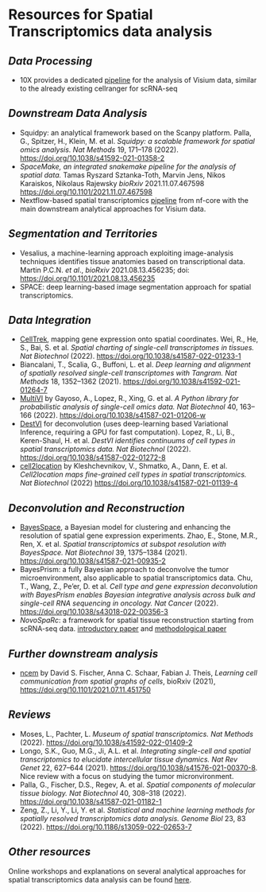# Resources for Spatial Transcriptomics data analysis

## _Data Processing_
- 10X provides a dedicated [pipeline](https://support.10xgenomics.com/spatial-gene-expression/software/pipelines/latest/what-is-space-ranger) for the analysis of Visium data, similar to the already existing cellranger for scRNA-seq

## _Downstream Data Analysis_
- Squidpy: an analytical framework based on the Scanpy platform. Palla, G., Spitzer, H., Klein, M. et al. *Squidpy: a scalable framework for spatial omics analysis.* _Nat Methods_ 19, 171–178 (2022). https://doi.org/10.1038/s41592-021-01358-2
- *SpaceMake, an integrated snakemake pipeline for the analysis of spatial data.* Tamas Ryszard Sztanka-Toth, Marvin Jens, Nikos Karaiskos, Nikolaus Rajewsky _bioRxiv_ 2021.11.07.467598  https://doi.org/10.1101/2021.11.07.467598
- Nextflow-based spatial transcriptomics [pipeline](https://github.com/nf-core/spatialtranscriptomics) from nf-core with the main downstream analytical approaches for Visium data.

## _Segmentation and Territories_
- Vesalius, a machine-learning approach exploiting image-analysis techniques identifies tissue anatomies based on transcriptional data.  Martin P.C.N. _et al_., 
_bioRxiv_ 2021.08.13.456235; doi: https://doi.org/10.1101/2021.08.13.456235
- SPACE: deep learning-based image segmentation approach for spatial transcriptomics.

## _Data Integration_
- [CellTrek](https://github.com/navinlabcode/CellTrek), mapping gene expression onto spatial coordinates. Wei, R., He, S., Bai, S. et al. *Spatial charting of single-cell transcriptomes in tissues.* _Nat Biotechnol_ (2022). https://doi.org/10.1038/s41587-022-01233-1 
- Biancalani, T., Scalia, G., Buffoni, L. et al. *Deep learning and alignment of spatially resolved single-cell transcriptomes with Tangram.* _Nat Methods_ 18, 1352–1362 (2021). https://doi.org/10.1038/s41592-021-01264-7
- [MultiVI](https://github.com/scverse/scvi-tools) by Gayoso, A., Lopez, R., Xing, G. et al. *A Python library for probabilistic analysis of single-cell omics data.* _Nat Biotechnol_ 40, 163–166 (2022). https://doi.org/10.1038/s41587-021-01206-w
- [DestVI](https://docs.scvi-tools.org/en/stable/user_guide/models/destvi.html) for deconvolution (uses deep-learning based Variational Inference, requiring a GPU for fast computation). Lopez, R., Li, B., Keren-Shaul, H. et al. *DestVI identifies continuums of cell types in spatial transcriptomics data.* _Nat Biotechnol_ (2022). https://doi.org/10.1038/s41587-022-01272-8
- [cell2location](https://github.com/BayraktarLab/cell2location) by Kleshchevnikov, V., Shmatko, A., Dann, E. et al. *Cell2location maps fine-grained cell types in spatial transcriptomics.* _Nat Biotechnol_ (2022) https://doi.org/10.1038/s41587-021-01139-4 

## _Deconvolution and Reconstruction_
- [BayesSpace](https://github.com/edward130603/BayesSpace), a Bayesian model for clustering and enhancing the resolution of spatial gene expression experiments. Zhao, E., Stone, M.R., Ren, X. et al. *Spatial transcriptomics at subspot resolution with BayesSpace.* _Nat Biotechnol_ 39, 1375–1384 (2021). https://doi.org/10.1038/s41587-021-00935-2
- BayesPrism: a fully Bayesian approach to deconvolve the tumor microenvironment, also applicable to spatial transcriptomics data. Chu, T., Wang, Z., Pe’er, D. et al. *Cell type and gene expression deconvolution with BayesPrism enables Bayesian integrative analysis across bulk and single-cell RNA sequencing in oncology.* _Nat Cancer_ (2022). https://doi.org/10.1038/s43018-022-00356-3
- *NovoSpaRc*: a framework for spatial tissue reconstruction starting from scRNA-seq data. [introductory paper](https://www.nature.com/articles/s41586-019-1773-3) and [methodological paper](https://www.nature.com/articles/s41596-021-00573-7)

## _Further downstream analysis_
- [ncem](https://github.com/theislab/ncem) by David S. Fischer, Anna C. Schaar, Fabian J. Theis, *Learning cell communication from spatial graphs of cells*, bioRxiv (2021), https://doi.org/10.1101/2021.07.11.451750

## _Reviews_
- Moses, L., Pachter, L. *Museum of spatial transcriptomics.* _Nat Methods_ (2022). https://doi.org/10.1038/s41592-022-01409-2
- Longo, S.K., Guo, M.G., Ji, A.L. et al. *Integrating single-cell and spatial transcriptomics to elucidate intercellular tissue dynamics.* _Nat Rev Genet_ 22, 627–644 (2021). https://doi.org/10.1038/s41576-021-00370-8. Nice review with a focus on studying the tumor micronvironment.
- Palla, G., Fischer, D.S., Regev, A. et al. *Spatial components of molecular tissue biology.* _Nat Biotechnol_ 40, 308–318 (2022). https://doi.org/10.1038/s41587-021-01182-1
- Zeng, Z., Li, Y., Li, Y. et al. *Statistical and machine learning methods for spatially resolved transcriptomics data analysis.* _Genome Biol_ 23, 83 (2022). https://doi.org/10.1186/s13059-022-02653-7

## _Other resources_
Online workshops and explanations on several analytical approaches for spatial transcriptomics data analysis can be found [here](https://www.singlecell.de/index.php/resources/media/).